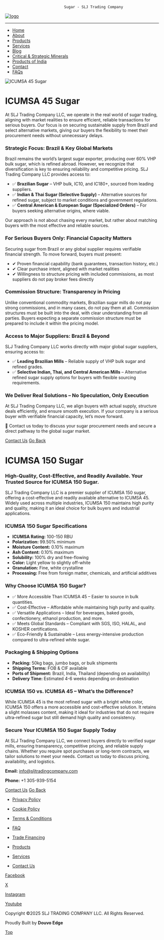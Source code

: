                                Sugar - SLJ Trading Company

[![logo](https://sljtradingcompany.b-cdn.net/pics/slj-logo.png)](index.html)

* * *

*   [Home](index.html)
*   [About](about.html)
*   [Products](products.html)
*   [Services](services.html)
*   [Blog](blog.html)
*   [Critical & Strategic Minerals](critical-strategic-minerals.html)
*   [Products of India](products-of-india.html)
*   [Contact](contact.html)
*   [FAQs](faq.html)

![ICUMSA 45 Sugar](https://sljtradingcompany.b-cdn.net/pics/sugars.jpg)

ICUMSA 45 Sugar
===============

At SLJ Trading Company LLC, we operate in the real world of sugar trading, aligning with market realities to ensure efficient, reliable transactions for serious buyers. Our focus is on securing sustainable supply from Brazil and select alternative markets, giving our buyers the flexibility to meet their procurement needs without unnecessary delays.

### Strategic Focus: Brazil & Key Global Markets

Brazil remains the world’s largest sugar exporter, producing over 60% VHP bulk sugar, which is refined abroad. However, we recognize that diversification is key to ensuring reliability and competitive pricing. SLJ Trading Company LLC provides access to:

*   ✅ **Brazilian Sugar** – VHP bulk, IC10, and IC180+, sourced from leading suppliers.
*   ✅ **Indian & Thai Sugar (Selective Supply)** – Alternative sources for refined sugar, subject to market conditions and government regulations.
*   ✅ **Central American & European Sugar (Specialized Orders)** – For buyers seeking alternative origins, where viable.

Our approach is not about chasing every market, but rather about matching buyers with the most effective and reliable sources.

### For Serious Buyers Only: Financial Capacity Matters

Securing sugar from Brazil or any global supplier requires verifiable financial strength. To move forward, buyers must present:

*   ✔ Proven financial capability (bank guarantees, transaction history, etc.)
*   ✔ Clear purchase intent, aligned with market realities
*   ✔ Willingness to structure pricing with included commissions, as most suppliers do not pay broker fees directly

### Commission Structure: Transparency in Pricing

Unlike conventional commodity markets, Brazilian sugar mills do not pay strong commissions, and in many cases, do not pay them at all. Commission structures must be built into the deal, with clear understanding from all parties. Buyers expecting a separate commission structure must be prepared to include it within the pricing model.

### Access to Major Suppliers: Brazil & Beyond

SLJ Trading Company LLC works directly with major global sugar suppliers, ensuring access to:

*   ✅ **Leading Brazilian Mills** – Reliable supply of VHP bulk sugar and refined grades.
*   ✅ **Selective Indian, Thai, and Central American Mills** – Alternative refined sugar supply options for buyers with flexible sourcing requirements.

### We Deliver Real Solutions – No Speculation, Only Execution

At SLJ Trading Company LLC, we align buyers with actual supply, structure deals efficiently, and ensure smooth execution. If your company is a serious buyer with verifiable financial capacity, let’s move forward.

📩 Contact us today to discuss your sugar procurement needs and secure a direct pathway to the global sugar market.

[Contact Us](contact.html) [Go Back](index.html#featured-products)

ICUMSA 150 Sugar
================

### High-Quality, Cost-Effective, and Readily Available. Your Trusted Source for ICUMSA 150 Sugar.

SLJ Trading Company LLC is a premier supplier of ICUMSA 150 sugar, offering a cost-effective and readily available alternative to ICUMSA 45. Widely used across multiple industries, ICUMSA 150 maintains high purity and quality, making it an ideal choice for bulk buyers and industrial applications.

### ICUMSA 150 Sugar Specifications

*   **ICUMSA Rating:** 100-150 RBU
*   **Polarization:** 99.50% minimum
*   **Moisture Content:** 0.10% maximum
*   **Ash Content:** 0.10% maximum
*   **Solubility:** 100% dry and free-flowing
*   **Color:** Light yellow to slightly off-white
*   **Granulation:** Fine, white crystalline
*   **Processing:** Free from foreign matter, chemicals, and artificial additives

### Why Choose ICUMSA 150 Sugar?

*   ✅ More Accessible Than ICUMSA 45 – Easier to source in bulk quantities.
*   ✅ Cost-Effective – Affordable while maintaining high purity and quality.
*   ✅ Versatile Applications – Ideal for beverages, baked goods, confectionery, ethanol production, and more.
*   ✅ Meets Global Standards – Compliant with SGS, ISO, HALAL, and KOSHER certifications.
*   ✅ Eco-Friendly & Sustainable – Less energy-intensive production compared to ultra-refined white sugar.

### Packaging & Shipping Options

*   **Packing:** 50kg bags, jumbo bags, or bulk shipments
*   **Shipping Terms:** FOB & CIF available
*   **Ports of Shipment:** Brazil, India, Thailand (depending on availability)
*   **Delivery Time:** Estimated 4-6 weeks depending on destination

### ICUMSA 150 vs. ICUMSA 45 – What’s the Difference?

While ICUMSA 45 is the most refined sugar with a bright white color, ICUMSA 150 offers a more accessible and cost-effective solution. It retains a slight molasses content, making it ideal for industries that do not require ultra-refined sugar but still demand high quality and consistency.

### Secure Your ICUMSA 150 Sugar Supply Today

At SLJ Trading Company LLC, we connect buyers directly to verified sugar mills, ensuring transparency, competitive pricing, and reliable supply chains. Whether you require spot purchases or long-term contracts, we tailor solutions to meet your needs. Contact us today to discuss pricing, availability, and logistics.

**Email:** info@sljtradingcompany.com

**Phone:** +1 305-939-5154

[Contact Us](contact.html) [Go Back](index.html#featured-products)

*   [Privacy Policy](privacy.html)
*   [Cookie Policy](cookies.html)
*   [Terms & Conditions](terms.html)
*   [FAQ](faq.html)

*   [Trade Financing](trade-financing.html)
*   [Products](products.html)
*   [Services](services.html)
*   [Contact Us](contact.html)

[Facebook](https://www.facebook.com/indonez)

[X](https://twitter.com/indonez_tw)

[Instagram](https://www.instagram.com/indonez_ig)

[Youtube](#some-link)

Copyright ©2025 SLJ TRADING COMPANY LLC. All Rights Reserved.

Proudly Built by **Douvo Edge**

[Top](#)